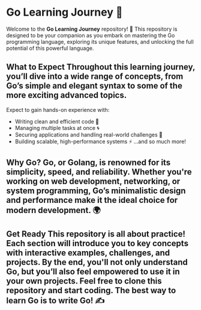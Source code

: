 # Go Learning Journey 🚀
Welcome to the **Go Learning Journey** repository! 🌟 
This repository is designed to be your companion as you embark on mastering the Go programming language, exploring its unique features, and unlocking the full potential of this powerful language. 
## What to Expect Throughout this learning journey, you’ll dive into a wide range of concepts, from Go’s simple and elegant syntax to some of the more exciting advanced topics.
Expect to gain hands-on experience with: 
- Writing clean and efficient code 🧹
- Managing multiple tasks at once 🌀
- Securing applications and handling real-world challenges 🔐
- Building scalable, high-performance systems ⚡ …and so much more!
 ## Why Go?                                                                                                                                                    Go, or Golang, is renowned for its simplicity, speed, and reliability. Whether you're working on web development, networking, or system programming, Go’s minimalistic design and performance make it the ideal choice for modern development. 🌍 
 ## Get Ready This repository is all about practice! Each section will introduce you to key concepts with interactive examples, challenges, and projects. By the end, you'll not only understand Go, but you’ll also feel empowered to use it in your own projects. Feel free to clone this repository and start coding. The best way to learn Go is to write Go! ✍️
